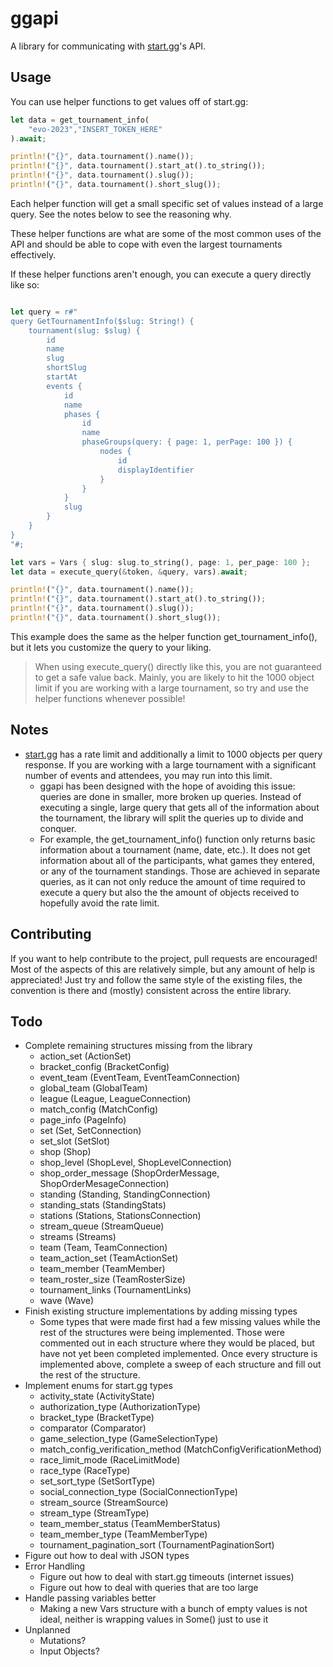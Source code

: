 # ggapi
A library for communicating with [start.gg](https://start.gg/)'s API.

## Usage
You can use helper functions to get values off of start.gg:
```rust
let data = get_tournament_info(
    "evo-2023","INSERT_TOKEN_HERE"
).await;

println!("{}", data.tournament().name());
println!("{}", data.tournament().start_at().to_string());
println!("{}", data.tournament().slug());
println!("{}", data.tournament().short_slug());
```
Each helper function will get a small specific set of values instead of a large query. See the notes below to see the reasoning why.

These helper functions are what are some of the most common uses of the API and should be able to cope with even the largest tournaments effectively.

If these helper functions aren't enough, you can execute a query directly like so:
```rust

let query = r#"
query GetTournamentInfo($slug: String!) {
    tournament(slug: $slug) {
        id
        name
        slug
        shortSlug
        startAt
        events {
            id
            name
            phases {
                id
                name
                phaseGroups(query: { page: 1, perPage: 100 }) {
                    nodes {
                        id
                        displayIdentifier
                    }
                }
            }
            slug
        }
    }
}
"#;

let vars = Vars { slug: slug.to_string(), page: 1, per_page: 100 };
let data = execute_query(&token, &query, vars).await;

println!("{}", data.tournament().name());
println!("{}", data.tournament().start_at().to_string());
println!("{}", data.tournament().slug());
println!("{}", data.tournament().short_slug());
```
This example does the same as the helper function get_tournament_info(), but it lets you customize the query to your liking.
> When using execute_query() directly like this, you are not guaranteed to get a safe value back. Mainly, you are likely to hit the 1000 object limit if you are working with a large tournament, so try and use the helper functions whenever possible!

## Notes
- [start.gg](https://start.gg/) has a rate limit and additionally a limit to 1000 objects per query response. If you are working with a large tournament with a significant number of events and attendees, you may run into this limit.
    - ggapi has been designed with the hope of avoiding this issue: queries are done in smaller, more broken up queries. Instead of executing a single, large query that gets all of the information about the tournament, the library will split the queries up to divide and conquer.
    - For example, the get_tournament_info() function only returns basic information about a tournament (name, date, etc.). It does not get information about all of the participants, what games they entered, or any of the tournament standings. Those are achieved in separate queries, as it can not only reduce the amount of time required to execute a query but also the the amount of objects received to hopefully avoid the rate limit.

## Contributing
If you want to help contribute to the project, pull requests are encouraged! Most of the aspects of this are relatively simple, but any amount of help is appreciated! Just try and follow the same style of the existing files, the convention is there and (mostly) consistent across the entire library.

## Todo
- Complete remaining structures missing from the library
    - action_set (ActionSet)
    - bracket_config (BracketConfig)
    - event_team (EventTeam, EventTeamConnection)
    - global_team (GlobalTeam)
    - league (League, LeagueConnection)
    - match_config (MatchConfig)
    - page_info (PageInfo)
    - set (Set, SetConnection)
    - set_slot (SetSlot)
    - shop (Shop)
    - shop_level (ShopLevel, ShopLevelConnection)
    - shop_order_message (ShopOrderMessage, ShopOrderMesageConnection)
    - standing (Standing, StandingConnection)
    - standing_stats (StandingStats)
    - stations (Stations, StationsConnection)
    - stream_queue (StreamQueue)
    - streams (Streams)
    - team (Team, TeamConnection)
    - team_action_set (TeamActionSet)
    - team_member (TeamMember)
    - team_roster_size (TeamRosterSize)
    - tournament_links (TournamentLinks)
    - wave (Wave)
- Finish existing structure implementations by adding missing types
    - Some types that were made first had a few missing values while the rest of the structures were being implemented. Those were commented out in each structure where they would be placed, but have not yet been completed implemented. Once every structure is implemented above, complete a sweep of each structure and fill out the rest of the structure.
- Implement enums for start.gg types
    - activity_state (ActivityState)
    - authorization_type (AuthorizationType)
    - bracket_type (BracketType)
    - comparator (Comparator)
    - game_selection_type (GameSelectionType)
    - match_config_verification_method (MatchConfigVerificationMethod)
    - race_limit_mode (RaceLimitMode)
    - race_type (RaceType)
    - set_sort_type (SetSortType)
    - social_connection_type (SocialConnectionType)
    - stream_source (StreamSource)
    - stream_type (StreamType)
    - team_member_status (TeamMemberStatus)
    - team_member_type (TeamMemberType)
    - tournament_pagination_sort (TournamentPaginationSort)
- Figure out how to deal with JSON types
- Error Handling
    - Figure out how to deal with start.gg timeouts (internet issues)
    - Figure out how to deal with queries that are too large
- Handle passing variables better
    - Making a new Vars structure with a bunch of empty values is not ideal, neither is wrapping values in Some() just to use it
- Unplanned
    - Mutations?
    - Input Objects?
